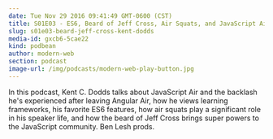 ```yaml
---
date: Tue Nov 29 2016 09:41:49 GMT-0600 (CST)
title: S01E03 - ES6, Beard of Jeff Cross, Air Squats, and JavaScript Air
slug: s01e03-beard-jeff-cross-kent-dodds
media-id: gxcb6-5cae22
kind: podbean
author: modern-web
section: podcast
image-url: /img/podcasts/modern-web-play-button.jpg
---
```

In this podcast, Kent C. Dodds talks about JavaScript Air and the backlash he's experienced after leaving Angular Air, how he views learning frameworks, his favorite ES6 features, how air squats play a significant role in his speaker life, and how the beard of Jeff Cross brings super powers to the JavaScript community. Ben Lesh prods.
